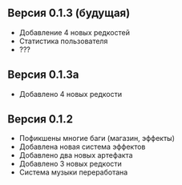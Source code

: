 ## Версия 0.1.3 (будущая)
* Добавление 4 новых редкостей
* Статистика пользователя
* ???

## Версия 0.1.3a
* Добавлено 4 новых редкости

## Версия 0.1.2
* Пофикшены многие баги (магазин, эффекты)
* Добавлена новая система эффектов
* Добавлено два новых артефакта
* Добавлено 3 новых редкости
* Система музыки переработана